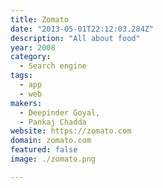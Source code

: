 ```yaml
---
title: Zomato
date: "2013-05-01T22:12:03.284Z"
description: "All about food"
year: 2008
category:
  - Search engine
tags:
  - app
  - web
makers:
  - Deepinder Goyal,
  - Pankaj Chadda
website: https://zomato.com
domain: zomato.com
featured: false
image: ./zomato.png

---
```

